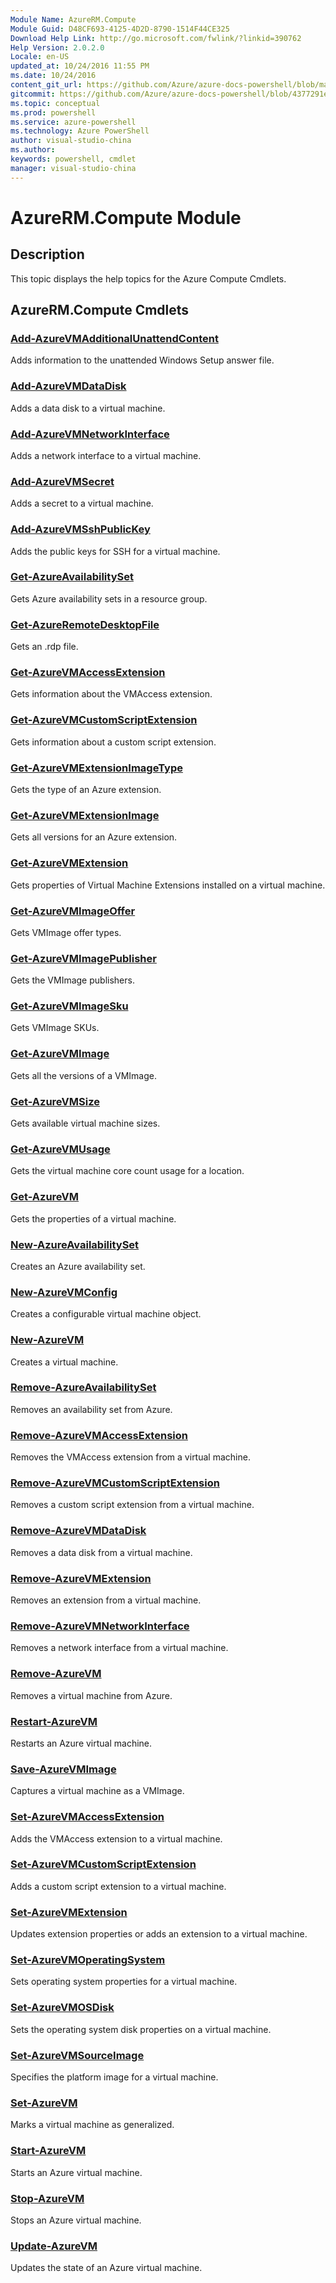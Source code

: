 ```yaml
---
Module Name: AzureRM.Compute
Module Guid: D48CF693-4125-4D2D-8790-1514F44CE325
Download Help Link: http://go.microsoft.com/fwlink/?linkid=390762
Help Version: 2.0.2.0
Locale: en-US
updated_at: 10/24/2016 11:55 PM
ms.date: 10/24/2016
content_git_url: https://github.com/Azure/azure-docs-powershell/blob/master/azureps-cmdlets-docs/ResourceManager/AzureRM.Compute/v0.9.8/AzureRM.Compute.md
gitcommit: https://github.com/Azure/azure-docs-powershell/blob/4377291ee360e58e2c1c5d644155daf6a0279055/azureps-cmdlets-docs/ResourceManager/AzureRM.Compute/v0.9.8/AzureRM.Compute.md
ms.topic: conceptual
ms.prod: powershell
ms.service: azure-powershell
ms.technology: Azure PowerShell
author: visual-studio-china
ms.author: 
keywords: powershell, cmdlet
manager: visual-studio-china
---
```


# AzureRM.Compute Module
## Description
This topic displays the help topics for the Azure Compute Cmdlets.

## AzureRM.Compute Cmdlets
### [Add-AzureVMAdditionalUnattendContent](./Add-AzureVMAdditionalUnattendContent.md)
Adds information to the unattended Windows Setup answer file.


### [Add-AzureVMDataDisk](./Add-AzureVMDataDisk.md)
Adds a data disk to a virtual machine.


### [Add-AzureVMNetworkInterface](./Add-AzureVMNetworkInterface.md)
Adds a network interface to a virtual machine.


### [Add-AzureVMSecret](./Add-AzureVMSecret.md)
Adds a secret to a virtual machine.


### [Add-AzureVMSshPublicKey](./Add-AzureVMSshPublicKey.md)
Adds the public keys for SSH for a virtual machine.


### [Get-AzureAvailabilitySet](./Get-AzureAvailabilitySet.md)
Gets Azure availability sets in a resource group.


### [Get-AzureRemoteDesktopFile](./Get-AzureRemoteDesktopFile.md)
Gets an .rdp file.


### [Get-AzureVMAccessExtension](./Get-AzureVMAccessExtension.md)
Gets information about the VMAccess extension.


### [Get-AzureVMCustomScriptExtension](./Get-AzureVMCustomScriptExtension.md)
Gets information about a custom script extension.

### [Get-AzureVMExtensionImageType](./Get-AzureVMExtensionImageType.md)
Gets the type of an Azure extension.


### [Get-AzureVMExtensionImage](./Get-AzureVMExtensionImage.md)
Gets all versions for an Azure extension.


### [Get-AzureVMExtension](./Get-AzureVMExtension.md)
Gets properties of Virtual Machine Extensions installed on a virtual machine.

### [Get-AzureVMImageOffer](./Get-AzureVMImageOffer.md)
Gets VMImage offer types.


### [Get-AzureVMImagePublisher](./Get-AzureVMImagePublisher.md)
Gets the VMImage publishers.


### [Get-AzureVMImageSku](./Get-AzureVMImageSku.md)
Gets VMImage SKUs.


### [Get-AzureVMImage](./Get-AzureVMImage.md)
Gets all the versions of a VMImage.


### [Get-AzureVMSize](./Get-AzureVMSize.md)
Gets available virtual machine sizes.


### [Get-AzureVMUsage](./Get-AzureVMUsage.md)
Gets the virtual machine core count usage for a location.


### [Get-AzureVM](./Get-AzureVM.md)
Gets the properties of a virtual machine.


### [New-AzureAvailabilitySet](./New-AzureAvailabilitySet.md)
Creates an Azure availability set.


### [New-AzureVMConfig](./New-AzureVMConfig.md)
Creates a configurable virtual machine object.


### [New-AzureVM](./New-AzureVM.md)
Creates a virtual machine.


### [Remove-AzureAvailabilitySet](./Remove-AzureAvailabilitySet.md)
Removes an availability set from Azure.


### [Remove-AzureVMAccessExtension](./Remove-AzureVMAccessExtension.md)
Removes the VMAccess extension from a virtual machine.


### [Remove-AzureVMCustomScriptExtension](./Remove-AzureVMCustomScriptExtension.md)
Removes a custom script extension from a virtual machine.


### [Remove-AzureVMDataDisk](./Remove-AzureVMDataDisk.md)
Removes a data disk from a virtual machine.


### [Remove-AzureVMExtension](./Remove-AzureVMExtension.md)
Removes an extension from a virtual machine.


### [Remove-AzureVMNetworkInterface](./Remove-AzureVMNetworkInterface.md)
Removes a network interface from a virtual machine.


### [Remove-AzureVM](./Remove-AzureVM.md)
Removes a virtual machine from Azure.


### [Restart-AzureVM](./Restart-AzureVM.md)
Restarts an Azure virtual machine.


### [Save-AzureVMImage](./Save-AzureVMImage.md)
Captures a virtual machine as a VMImage.


### [Set-AzureVMAccessExtension](./Set-AzureVMAccessExtension.md)
Adds the VMAccess extension to a virtual machine.


### [Set-AzureVMCustomScriptExtension](./Set-AzureVMCustomScriptExtension.md)
Adds a custom script extension to a virtual machine.


### [Set-AzureVMExtension](./Set-AzureVMExtension.md)
Updates extension properties or adds an extension to a virtual machine.


### [Set-AzureVMOperatingSystem](./Set-AzureVMOperatingSystem.md)
Sets operating system properties for a virtual machine.


### [Set-AzureVMOSDisk](./Set-AzureVMOSDisk.md)
Sets the operating system disk properties on a virtual machine.


### [Set-AzureVMSourceImage](./Set-AzureVMSourceImage.md)
Specifies the platform image for a virtual machine.


### [Set-AzureVM](./Set-AzureVM.md)
Marks a virtual machine as generalized.


### [Start-AzureVM](./Start-AzureVM.md)
Starts an Azure virtual machine.


### [Stop-AzureVM](./Stop-AzureVM.md)
Stops an Azure virtual machine.


### [Update-AzureVM](./Update-AzureVM.md)
Updates the state of an Azure virtual machine.



